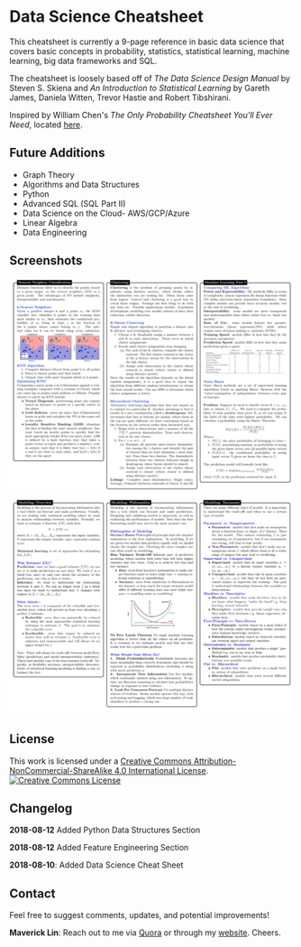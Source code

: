 # Data Science Cheatsheet
This cheatsheet is currently a 9-page reference in basic data science that covers basic concepts in probability, statistics, statistical learning, machine learning, big data frameworks and SQL.

The cheatsheet is loosely based off of *The Data Science Design Manual* by Steven S. Skiena and *An Introduction to Statistical Learning* by Gareth James, Daniela Witten, Trevor Hastie and Robert Tibshirani.

Inspired by William Chen's *The Only Probability Cheatsheet You'll Ever Need*, located [here](https://github.com/wzchen/probability_cheatsheet).

## Future Additions
* Graph Theory
* Algorithms and Data Structures
* Python 
* Advanced SQL (SQL Part II)
* Data Science on the Cloud- AWS/GCP/Azure
* Linear Algebra
* Data Engineering

## Screenshots
![](Screenshots/screenshot1.png?raw=true)
![](Screenshots/screenshot2.png?raw=true)


## License
This work is licensed under a <a rel="license" href="http://creativecommons.org/licenses/by-nc-sa/4.0/">Creative Commons Attribution-NonCommercial-ShareAlike 4.0 International License</a>.
<a rel="license" href="http://creativecommons.org/licenses/by-nc-sa/4.0/"><img alt="Creative Commons License" style="border-width:0" src="https://i.creativecommons.org/l/by-nc-sa/4.0/88x31.png" /></a><br/>

## Changelog
**2018-08-12** Added Python Data Structures Section

**2018-08-12** Added Feature Engineering Section

**2018-08-10**: Added Data Science Cheat Sheet

## Contact
Feel free to suggest comments, updates, and potential improvements!

**Maverick Lin**: Reach out to me via [Quora](https://www.quora.com/profile/Maverick-Lin) or through my [website](http://mavericklin.com/). Cheers.
